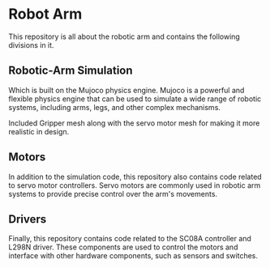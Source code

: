 # Robot Arm

This repository is all about the robotic arm and contains the following divisions in it.

## Robotic-Arm Simulation
Which is built on the Mujoco physics engine. Mujoco is a powerful and flexible physics engine that can be used to simulate a wide range of robotic systems, including arms, legs, and other complex mechanisms.

Included Gripper mesh along with the servo motor mesh for making it more realistic in design.

## Motors
In addition to the simulation code, this repository also contains code related to servo motor controllers. Servo motors are commonly used in robotic arm systems to provide precise control over the arm's movements.

## Drivers
Finally, this repository contains code related to the SC08A controller and L298N driver. These components are used to control the motors and interface with other hardware components, such as sensors and switches.